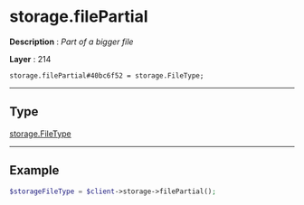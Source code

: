 # storage.filePartial

**Description** : *Part of a bigger file*

**Layer** : 214

```tl
storage.filePartial#40bc6f52 = storage.FileType;
```

---

## Type

[storage.FileType](type/storage.FileType)

---

## Example

```php
$storageFileType = $client->storage->filePartial();
```